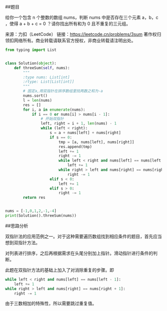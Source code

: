 ##题目

给你一个包含 n 个整数的数组 nums，判断 nums 中是否存在三个元素 a，b，c ，使得 a + b + c = 0 ？请你找出所有和为 0 且不重复的三元组。

来源：力扣（LeetCode）
链接：https://leetcode.cn/problems/3sum
著作权归领扣网络所有。商业转载请联系官方授权，非商业转载请注明出处。

~~~python
from typing import List


class Solution(object):
    def threeSum(self, nums):
        """
        :type nums: List[int]
        :rtype: List[List[int]]
        """
        # 固定a,用双指针在排序数组里找两数之和为-a
        nums.sort()
        l = len(nums)
        res = []
        for i, a in enumerate(nums):
            if i == 0 or nums[i] > nums[i - 1]:
                # 开始双指针
                left, right = i + 1, len(nums) - 1
                while (left < right):
                    s = a + nums[left] + nums[right]
                    if s == 0:
                        tmp = [a, nums[left], nums[right]]
                        res.append(tmp)
                        left += 1
                        right -= 1
                        while left < right and nums[left] == nums[left - 1]:
                            left += 1
                        while right > left and nums[right] == nums[right + 1]:
                            right -= 1
                    elif s < 0:
                        left += 1
                    elif s > 0:
                        right -= 1
        return res


nums = [-1,0,1,2,-1,-4]
print(Solution().threeSum(nums))
~~~


##思路分析

双指针法的应用范例之一。对于这种需要遍历数组找到相应条件的题目，首先应当想到双指针方法。

对列表进行排序，之后再根据需求在头尾分别加上指针。滑动指针进行条件的判断。

此题在双指针方法的基础上加入了对消除重复的步骤。即
~~~python
while left < right and nums[left] == nums[left - 1]:
    left += 1
while right > left and nums[right] == nums[right + 1]:
    right -= 1
~~~

由于三数相加的特殊性，所以需要跳过重复值。